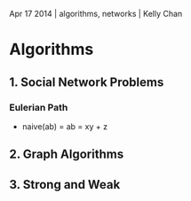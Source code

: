 Apr 17 2014 | algorithms, networks | Kelly Chan
# Algorithms

## 1. Social Network Problems

### Eulerian Path

- naive(ab) = ab = xy + z

## 2. Graph Algorithms
## 3. Strong and Weak
